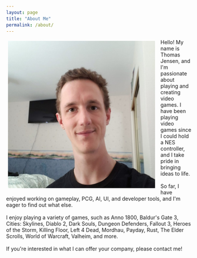 ```yaml
---
layout: page
title: "About Me"
permalink: /about/
---
```

<!--
![Picture 1](/assets/fullsize.png)
-->


<div class="box">
    <img src="/assets/fullsize.png" alt="no picture found" width="400" height="400" style="float: left; margin: 5px; margin-right: 15px;"> 
    Hello! My name is Thomas Jensen, and I'm passionate about playing and creating video games. I have been playing video games since I could hold a NES controller, and I take pride in bringing ideas to life. 
    <br>
    <br>
    So far, I have enjoyed working on gameplay, PCG, AI, UI, and developer tools, and I'm eager to find out what else. 
    <br>
    <br>
    I enjoy playing a variety of games, such as Anno 1800, Baldur's Gate 3, Cities: Skylines, Diablo 2, Dark Souls, Dungeon Defenders, Fallout 3, Heroes of the Storm, Killing Floor, Left 4 Dead, Mordhau, Payday, Rust, The Elder Scrolls, World of Warcraft, Valheim, and more.
    <br>
    <br>
    If you're interested in what I can offer your company, please contact me!
</div>
